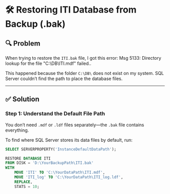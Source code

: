 # 🛠️ Restoring ITI Database from Backup (.bak)

## 🔍 Problem
When trying to restore the `ITI.bak` file, I got this error:
Msg 5133: Directory lookup for the file "C:\DB\ITI.mdf" failed..


This happened because the folder `C:\DB\` does not exist on my system. SQL Server couldn’t find the path to place the database files.

---

## ✅ Solution

### Step 1: Understand the Default File Path
You don’t need `.mdf` or `.ldf` files separately—the `.bak` file contains everything.

To find where SQL Server stores its data files by default, run:
```sql
SELECT SERVERPROPERTY('InstanceDefaultDataPath');

RESTORE DATABASE ITI
FROM DISK = 'D:\YourBackupPath\ITI.bak'
WITH 
    MOVE 'ITI' TO 'C:\YourDataPath\ITI.mdf',
    MOVE 'ITI_log' TO 'C:\YourDataPath\ITI_log.ldf',
    REPLACE,
    STATS = 10;


